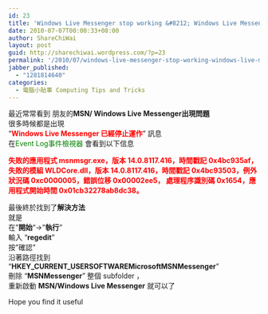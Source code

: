 ```yaml
---
id: 23
title: 'Windows Live Messenger stop working &#8212; Windows Live Messenger 已經停止運作'
date: 2010-07-07T00:00:33+08:00
author: ShareChiWai
layout: post
guid: http://sharechiwai.wordpress.com/?p=23
permalink: '/2010/07/windows-live-messenger-stop-working-windows-live-messenger-%e5%b7%b2%e7%b6%93%e5%81%9c%e6%ad%a2%e9%81%8b%e4%bd%9c/'
jabber_published:
  - "1281814640"
categories:
  - 電腦小貼事 Computing Tips and Tricks
---
```

最近常常看到 朋友的**MSN/ Windows Live Messenger出現問題**  
很多時候都是出現  
&#8220;<span style="color:#ff0000;"><strong>Windows Live Messenger 已經停止運作</strong></span>&#8221; 訊息  
在<span style="color:#008000;">Event Log事件檢視器</span> 會看到以下信息

**<span style="color:#ff0000;">失敗的應用程式 msnmsgr.exe，版本 14.0.8117.416，時間戳記 0x4bc935af，失敗的模組 WLDCore.dll，版本 14.0.8117.416，時間戳記 0x4bc93503，例外狀況碼 0xc0000005，錯誤位移 0x00002ee5， 處理程序識別碼 0x1654，應用程式開始時間 0x01cb32278ab8dc38。</span>**

最後終於找到了**解決方法**  
就是  
在&#8221;**開始**&#8220;->&#8221;**執行**&#8221;  
輸入 &#8220;**regedit**&#8221;  
按&#8221;確認&#8221;  
沿著路徑找到 &#8220;**HKEY\_CURRENT\_USERSOFTWAREMicrosoftMSNMessenger**&#8221;  
刪除 &#8220;**MSNMessenger**&#8221; 整個 subfolder ，  
重新啟動 **MSN/Windows Live Messenger** 就可以了

Hope you find it useful
